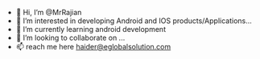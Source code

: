 - 👋 Hi, I’m @MrRajian 
- 👀 I’m interested in developing Android and IOS products/Applications...
- 🌱 I’m currently learning android development
- 💞️ I’m looking to collaborate on ...
- 📫 reach me here haider@eglobalsolution.com

<!---
MrRajian/MrRajian is a ✨ special ✨ repository because its `README.md` (this file) appears on your GitHub profile.
You can click the Preview link to take a look at your changes.
--->
